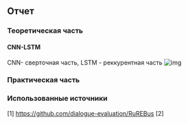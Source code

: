 ## Отчет
### Теоретическая часть
#### CNN-LSTM 
CNN- сверточная часть,
LSTM  - реккурентная часть
![img](https://media.springernature.com/lw685/springer-static/image/art%3A10.1007%2Fs00521-020-04867-x/MediaObjects/521_2020_4867_Fig2_HTML.png)
### Практическая часть
### Использованные источники
[1] https://github.com/dialogue-evaluation/RuREBus
[2] 
